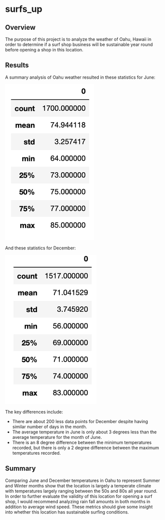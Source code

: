 # surfs_up

## Overview 

The purpose of this project is to analyze the weather of Oahu, Hawaii in order to determine if a surf shop business will be sustainable year round before opening a shop in this location. 

## Results 

A summary analysis of Oahu weather resulted in these statistics for June:

![june.png](june.png)

And these statistics for December: 

![dec.png](dec.png)

The key differences include: 
- There are about 200 less data points for December despite having similar number of days in the month. 
- The average temperature in June is only about 3 degrees less than the average temperature for the month of June. 
- There is an 8 degree difference between the minimum temperatures recorded, but there is only a 2 degree difference between the maximum temperatures recorded. 

## Summary

Comparing June and December temperatures in Oahu to represent Summer and Winter months show that the location is largely a temperate climate with temperatures largely ranging between the 50s and 80s all year round. In order to further evaluate the validity of this location for opening a surf shop, I would recommend analyzing rain fall amounts in both months in addition to average wind speed. These metrics should give some insight into whether this location has sustainable surfing conditions. 


